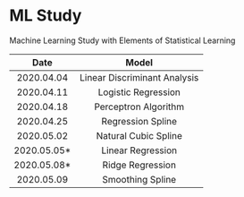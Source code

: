 # ML Study

Machine Learning Study with Elements of Statistical Learning

|Date|Model|
|:-:|:-:|
|2020.04.04|Linear Discriminant Analysis|
|2020.04.11|Logistic Regression|
|2020.04.18|Perceptron Algorithm|
|2020.04.25|Regression Spline|
|2020.05.02|Natural Cubic Spline|
|2020.05.05*|Linear Regression|
|2020.05.08*|Ridge Regression|
|2020.05.09|Smoothing Spline|
